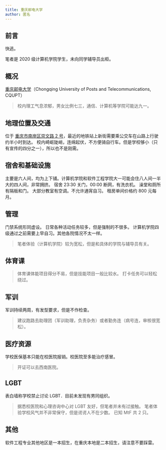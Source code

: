 ```yaml
---
title: 重庆邮电大学
author: 匿名
---
```


## 前言

快逃。

笔者是 2020 级计算机学院学生，未向同学辅导员出柜。

## 概况

[重庆邮电大学](http://www.cqupt.edu.cn/)（Chongqing University of Posts and Telecommunications, CQUPT）

>校内理工气息浓郁，男女比例七三，通信、计算机等学院可能达九一。

## 地理位置及交通

位于 [重庆市南岸区崇文路 2 号](https://amap.com/place/B00170C5Z4)，最近的地铁站上新街需要乘公交车在山路上行驶约半小时到达。
校内崎岖陡峭，连绵起伏，不方便骑自行车。但是学校够小（只有宣传的四分之一），所以也不是刚需。

## 宿舍和基础设施

主要是六人间，均为上下铺。计算机学院和软件工程学院大一可能会住八人间一半大的四人间，非常拥挤。
宿舍 23:30 关门，00:00 断网，有洗衣机。
澡堂和厕所有隔板和门。
大部分教室有空调。不允许通宵自习。
租房单间价格约 800 元每月。

## 管理

门禁系统形同虚设。
日常各种活动任务较多，但是强制的不很多。
计算机学院四级通过之前需要上早自习。其他各院情况不太一样。
>笔者体验（计算机学院）较为宽松，但是和具体的学院与辅导员有关。

## 体育课

>体育课体能项目得分不易，但是技能项目一般比较水。
打卡任务可以轻松绕过。

## 军训

军训持续两周，有发型要求，但是不作检查。
>建议跑路去助理团（军训助理，负责杂务）或者勤务连（病号连，审核很宽松）。

## 医疗资源

学校医保基本只能在校医院报销。校医院至多能治疗感冒。
>开证可以去西南医院。

## LGBT

表白墙称学校禁止讨论 LGBT．目前未发现有男同组织。
>据悉校医院和心理咨询中心对 LGBT 友好，但笔者并未有过接触。
>笔者体验学校风气并不非常保守，但是谔谔人不在少数。
已知 MtF 共 2 只。

## 其他

软件工程专业其他地区是一本招生，在重庆本地是二本招生，请注意不要踩雷。
